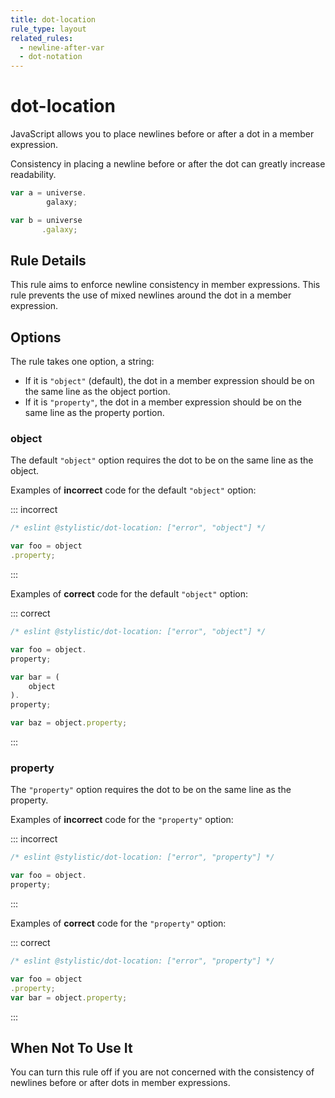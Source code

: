 ```yaml
---
title: dot-location
rule_type: layout
related_rules:
  - newline-after-var
  - dot-notation
---
```


# dot-location

JavaScript allows you to place newlines before or after a dot in a member expression.

Consistency in placing a newline before or after the dot can greatly increase readability.

```js
var a = universe.
        galaxy;

var b = universe
       .galaxy;
```

## Rule Details

This rule aims to enforce newline consistency in member expressions. This rule prevents the use of mixed newlines around the dot in a member expression.

## Options

The rule takes one option, a string:

- If it is `"object"` (default), the dot in a member expression should be on the same line as the object portion.
- If it is `"property"`, the dot in a member expression should be on the same line as the property portion.

### object

The default `"object"` option requires the dot to be on the same line as the object.

Examples of **incorrect** code for the default `"object"` option:

::: incorrect

```js
/* eslint @stylistic/dot-location: ["error", "object"] */

var foo = object
.property;
```

:::

Examples of **correct** code for the default `"object"` option:

::: correct

```js
/* eslint @stylistic/dot-location: ["error", "object"] */

var foo = object.
property;

var bar = (
    object
).
property;

var baz = object.property;
```

:::

### property

The `"property"` option requires the dot to be on the same line as the property.

Examples of **incorrect** code for the `"property"` option:

::: incorrect

```js
/* eslint @stylistic/dot-location: ["error", "property"] */

var foo = object.
property;
```

:::

Examples of **correct** code for the `"property"` option:

::: correct

```js
/* eslint @stylistic/dot-location: ["error", "property"] */

var foo = object
.property;
var bar = object.property;
```

:::

## When Not To Use It

You can turn this rule off if you are not concerned with the consistency of newlines before or after dots in member expressions.
